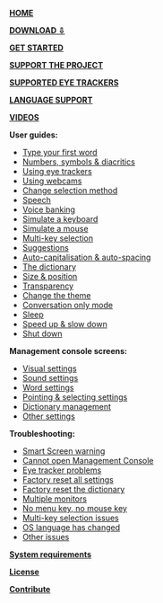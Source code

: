 **[HOME](https://github.com/OptiKey/OptiKey/wiki)**

**[DOWNLOAD ⇩](https://github.com/OptiKey/OptiKey/releases/download/v2.2.1/OptiKeySetup-2.2.1.exe)**

**[GET STARTED](https://github.com/OptiKey/OptiKey/wiki/Get-Started)**

**[SUPPORT THE PROJECT](https://github.com/OptiKey/OptiKey/wiki/Support-the-project)**

**[SUPPORTED EYE TRACKERS](https://github.com/OptiKey/OptiKey/wiki/Supported-eye-trackers)**

**[LANGUAGE SUPPORT](https://github.com/OptiKey/OptiKey/wiki/Supported-languages)**

**[VIDEOS](https://github.com/OptiKey/OptiKey/wiki/Videos)**

**User guides:**
* [Type your first word](https://github.com/OptiKey/OptiKey/wiki/Type-your-first-word)
* [Numbers, symbols & diacritics](https://github.com/OptiKey/OptiKey/wiki/Numbers,-symbols-and-diacritics)
* [Using eye trackers](https://github.com/OptiKey/OptiKey/wiki/Using-eye-trackers)
* [Using webcams](https://github.com/OptiKey/OptiKey/wiki/Using-webcams)
* [Change selection method](https://github.com/OptiKey/OptiKey/wiki/Change-selection-method)
* [Speech](https://github.com/OptiKey/OptiKey/wiki/Speech)
* [Voice banking](https://github.com/OptiKey/OptiKey/wiki/Voice-banking)
* [Simulate a keyboard](https://github.com/OptiKey/OptiKey/wiki/Simulate-a-keyboard)
* [Simulate a mouse](https://github.com/OptiKey/OptiKey/wiki/Simulate-a-mouse)
* [Multi-key selection](https://github.com/OptiKey/OptiKey/wiki/Multi-key-selection)
* [Suggestions](https://github.com/OptiKey/OptiKey/wiki/Suggestions)
* [Auto-capitalisation & auto-spacing](https://github.com/OptiKey/OptiKey/wiki/Auto-capitalisation-&-auto-spacing)
* [The dictionary](https://github.com/OptiKey/OptiKey/wiki/The-dictionary)
* [Size & position](https://github.com/OptiKey/OptiKey/wiki/Size-&-position)
* [Transparency](https://github.com/OptiKey/OptiKey/wiki/Transparency)
* [Change the theme](https://github.com/OptiKey/OptiKey/wiki/Change-the-theme)
* [Conversation only mode](https://github.com/OptiKey/OptiKey/wiki/Conversation-only-mode)
* [Sleep](https://github.com/OptiKey/OptiKey/wiki/Sleep)
* [Speed up & slow down](https://github.com/OptiKey/OptiKey/wiki/Speed-up-&-slow-down)
* [Shut down](https://github.com/OptiKey/OptiKey/wiki/Shut-down)

**Management console screens:**
* [Visual settings](https://github.com/OptiKey/OptiKey/wiki/Visual-settings)
* [Sound settings](https://github.com/OptiKey/OptiKey/wiki/Sound-settings)
* [Word settings](https://github.com/OptiKey/OptiKey/wiki/Word-settings)
* [Pointing & selecting settings](https://github.com/OptiKey/OptiKey/wiki/Pointing-&-selecting-settings)
* [Dictionary management](https://github.com/OptiKey/OptiKey/wiki/Dictionary-management)
* [Other settings](https://github.com/OptiKey/OptiKey/wiki/Other-settings)

**Troubleshooting:**
* [Smart Screen warning](https://github.com/OptiKey/OptiKey/wiki/Smart-Screen-warning)
* [Cannot open Management Console](https://github.com/OptiKey/OptiKey/wiki/Cannot-open-Management-Console)
* [Eye tracker problems](https://github.com/OptiKey/OptiKey/wiki/Eye-tracker-problems)
* [Factory reset all settings](https://github.com/OptiKey/OptiKey/wiki/Factory-reset-all-settings)
* [Factory reset the dictionary](https://github.com/OptiKey/OptiKey/wiki/Factory-reset-the-dictionary)
* [Multiple monitors](https://github.com/OptiKey/OptiKey/wiki/Multiple-monitors)
* [No menu key, no mouse key](https://github.com/OptiKey/OptiKey/wiki/No-Menu-key,-no-mouse-key)
* [Multi-key selection issues](https://github.com/OptiKey/OptiKey/wiki/Multi-key-selection-issues)
* [OS language has changed](https://github.com/OptiKey/OptiKey/wiki/OS-language-has-been-changed)
* [Other issues](https://github.com/OptiKey/OptiKey/wiki/Other-issues)

**[System requirements](https://github.com/OptiKey/OptiKey/wiki/System-requirements)**

**[License](https://github.com/OptiKey/OptiKey/wiki/License)**

**[Contribute](https://github.com/OptiKey/OptiKey/wiki/Contribute)**
